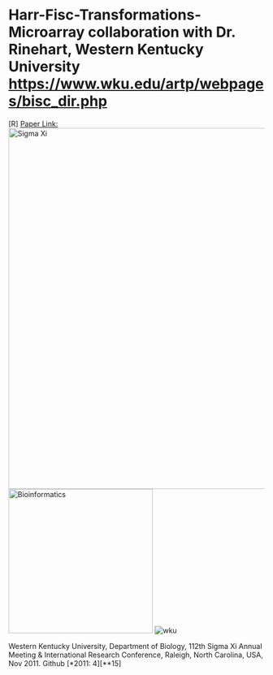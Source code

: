 # Harr-Fisc-Transformations-Microarray collaboration with Dr. Rinehart, Western Kentucky University  https://www.wku.edu/artp/webpages/bisc_dir.php
[R]
[Paper Link:](https://bmcbioinformatics.biomedcentral.com/articles/10.1186/1471-2105-12-S7-A19)
<img width="711" alt="Sigma Xi" src="https://github.com/spawar2/Harr-Fisc-Transformations-Microarray/assets/25118302/18734431-7740-4f24-b859-3df2480dad05">
<img width="284" alt="Bioinformatics" src="https://github.com/spawar2/Harr-Fisc-Transformations-Microarray/assets/25118302/218a190c-6681-4df8-ab01-2d48b0595273">
![wku](https://github.com/spawar2/Harr-Fisc-Transformations-Microarray/assets/25118302/95631243-6f6b-4005-aba5-06375562f02a)

Western Kentucky University, Department of Biology, 112th Sigma Xi Annual Meeting & International Research Conference, Raleigh, North Carolina, USA, Nov 2011. Github  [*2011: 4][**15]
